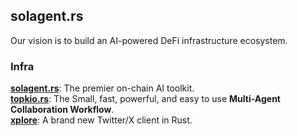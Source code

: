 ## solagent.rs

<!--

**Here are some ideas to get you started:**

🙋‍♀️ A short introduction - what is your organization all about?
🌈 Contribution guidelines - how can the community get involved?
👩‍💻 Useful resources - where can the community find your docs? Is there anything else the community should know?
🍿 Fun facts - what does your team eat for breakfast?
🧙 Remember, you can do mighty things with the power of [Markdown](https://docs.github.com/github/writing-on-github/getting-started-with-writing-and-formatting-on-github/basic-writing-and-formatting-syntax)
-->

Our vision is to build an AI-powered DeFi infrastructure ecosystem.

### Infra  
**[solagent.rs](https://github.com/zTgx/solagent.rs)**: The premier on-chain AI toolkit.  
**[topkio.rs](https://github.com/solagent-rs/topkio.rs)**: The Small, fast, powerful, and easy to use **Multi-Agent Collaboration Workflow**.  
**[xplore](https://github.com/solagent-rs/xplore)**: A brand new Twitter/X client in Rust.  

<!--
### Products
**[TheMachine](https://themachine.space)**: Multi-agent asset analysis and tracking platform  
-->
